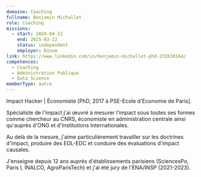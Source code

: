 ```yaml
---
domaine: Coaching
fullname: Benjamin Michallet
role: Coaching
missions:
  - start: 2024-04-22
    end: 2025-03-22
    status: independent
    employer: Dinum
link: https://www.linkedin.com/in/benjamin-michallet-phd-232638164/
competences:
  - Coaching
  - Administration Publique
  - Data Science
memberType: autre
---
```

Impact Hacker | Économiste [PhD, 2017 à PSE-Ecole d'Economie de Paris].

Spécialiste de l'impact  j'ai œuvré à mesurer l'impact sous toutes ses formes comme chercheur au CNRS, économiste en administration centrale ainsi qu'auprès d'ONG et d'Institutions Internationales.

Au delà de la mesure, j'aime particulièrement travailler sur les doctrines d'impact, produire des EDL-EDC et conduire des évaluations d'impact causales. 

J'enseigne depuis 12 ans auprès d'établissements parisiens (SciencesPo, Paris I, INALCO, AgroParisTech) et j'ai été jury de l'ENA/INSP (2021-2023). 
